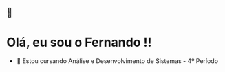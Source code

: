## 👋 
# Olá, eu sou o Fernando !!

- 🔭 Estou cursando Análise e Desenvolvimento de Sistemas - 4º Período
